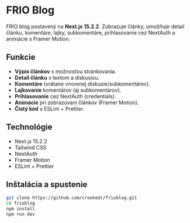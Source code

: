 # FRIO Blog

FRIO blog postavený na **Next.js 15.2.2**. Zobrazuje články, umožňuje detail článku, komentáre, lajky, subkomentáre, prihlasovanie cez NextAuth a animácie s Framer Motion.

## Funkcie
- **Výpis článkov** s možnosťou stránkovania.
- **Detail článku** s textom a diskusiou.
- **Komentáre** (vrátane vnorenej diskusie/subkomentárov).
- **Lajkovanie** komentárov (aj subkomentárov).
- **Prihlasovanie** cez NextAuth (credentials).
- **Animácie** pri zobrazovaní článkov (Framer Motion).
- **Čistý kód** s ESLint + Prettier.

## Technológie
- Next.js 15.2.2
- Tailwind CSS
- NextAuth
- Framer Motion
- ESLint + Prettier

## Inštalácia a spustenie

```bash
git clone https://github.com/crookedr/frioblog.git
cd frioblog
npm install
npm run dev
